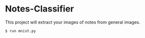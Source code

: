 # Notes-Classifier

This project will extract your images of notes from general images.
```
$ run mnist.py
```
